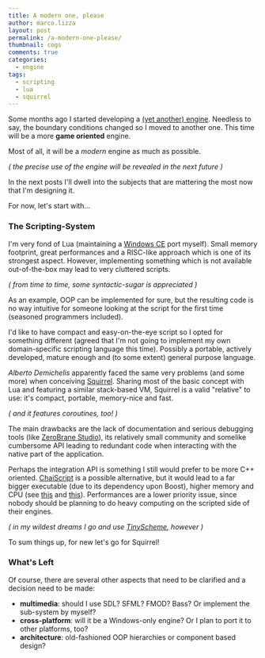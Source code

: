 ```yaml
---
title: A modern one, please
author: marco.lizza
layout: post
permalink: /a-modern-one-please/
thumbnail: cogs
comments: true
categories:
  - engine
tags:
  - scripting
  - lua
  - squirrel
---
```

Some months ago I started developing a [(yet another) engine][1]. Needless to say, the boundary conditions changed so I moved to another one. This time will be a more **game oriented** engine.

Most of all, it will be a *modern* engine as much as possible.

*( the precise use of the engine will be revealed in the next future )*

In the next posts I'll dwell into the subjects that are mattering the most now that I'm designing it.

For now, let's start with...

### The Scripting-System

I'm very fond of Lua (maintaining a [Windows CE][2] port myself). Small memory footprint, great performances and a RISC-like approach which is one of its strongest aspect. However, implementing something which is not available out-of-the-box may lead to very cluttered scripts.

*( from time to time, some syntactic-sugar is appreciated )*

As an example, OOP can be implemented for sure, but the resulting code is no way intuitive for someone looking at the script for the first time (seasoned programmers included).

I'd like to have compact and easy-on-the-eye script so I opted for something different (agreed that I'm not going to implement my own domain-specific scripting language this time). Possibly a portable, actively developed, mature enough and (to some extent) general purpose language.

*Alberto Demichelis* apparently faced the same very problems (and some more) when conceiving [Squirrel][3]. Sharing most of the basic concept with Lua and featuring a similar stack-based VM, Squirrel is a valid "relative" to use: it's compact, portable, memory-nice and fast.

*( and it features coroutines, too! )*

The main drawbacks are the lack of documentation and serious debugging tools (like [ZeroBrane Studio][4]), its relatively small community and somelike cumbersome API leading to redundant code when interacting with the native part of the application.

Perhaps the integration API is something I still would prefer to be more C++ oriented. [ChaiScript][5] is a possible alternative, but it would lead to a far bigger executable (due to its dependency upon Boost), higher memory and CPU (see [this][6] and [this][7]). Performances are a lower priority issue, since nobody should be planning to do heavy computing on the scripted side of their engines.

*( in my wildest dreams I go and use [TinyScheme][8], however )*

To sum things up, for new let's go for Squirrel!

### What's Left

Of course, there are several other aspects that need to be clarified and a decision need to be made:

 * **multimedia**: should I use SDL? SFML? FMOD? Bass? Or implement the sub-system by myself?
 * **cross-platform**: will it be a Windows-only engine? Or I plan to port it to other platforms, too?
 * **architecture**: old-fashioned OOP hierarchies or component based design?

 [1]: http://blog.brainasylum.com/happyness-is
 [2]: http://luace.codeplex.com
 [3]: http://www.squirrel-lang.org
 [4]: http://studio.zerobrane.com
 [5]: http://chaiscript.com
 [6]: http://codeplea.com/game-scripting-languages
 [7]: http://pastie.org/1721408
 [8]: http://tinyscheme.sourceforge.net